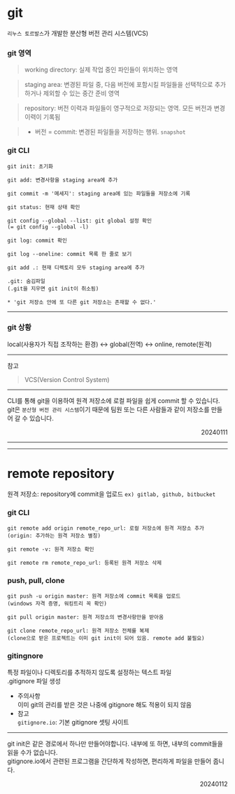 # git

`리누스 토르발스`가 개발한 분산형 버전 관리 시스템(VCS)

### git 영역
>working directory: 실제 작업 중인 파인들이 위치하는 영역  

>staging area: 변경된 파일 중, 다음 버전에 포함시킬 파일들을 선택적으로 추가하거나 제외할 수 있는 중간 준비 영역  

>repository: 버전 이력과 파일들이 영구적으로 저장되는 영역. 모든 버전과 변경 이력이 기록됨  

>* 버전 = commit: 변경된 파일들을 저장하는 행위. `snapshot`

### git CLI
```
git init: 초기화

git add: 변경사항을 staging area에 추가

git commit -m '메세지': staging area에 있는 파일들을 저장소에 기록

git status: 현재 상태 확인

git config --global --list: git global 설정 확인
(= git config --global -l)

git log: commit 확인

git log --oneline: commit 목록 한 줄로 보기
```
```
git add .: 현재 디렉토리 모두 staging area에 추가

.git: 숨김파일
(.git을 지우면 git init이 취소됨)

* 'git 저장소 안에 또 다른 git 저장소는 존재할 수 없다.'
```
---
### git 상황
local(사용자가 직접 조작하는 환경) <-> global(전역) <-> online, remote(원격)

---
참고
>VCS(Version Control System)
---
CLI를 통해 git을 이용하여 원격 저장소에 로컬 파일을 쉽게 commit 할 수 있습니다.  
git은 `분산형 버전 관리 시스템`이기 때문에 팀원 또는 다른 사람들과 같이 저장소를 만들어 갈 수 있습니다.  
<div style="text-align: right">20240111</div>

---
---
# remote repository
원격 저장소: repository에 commit을 업로드
`ex) gitlab, github, bitbucket`

### git CLI
```
git remote add origin remote_repo_url: 로컬 저장소에 원격 저장소 추가
(origin: 추가하는 원격 저장소 별칭)

git remote -v: 원격 저장소 확인

git remote rm remote_repo_url: 등록된 원격 저장소 삭제
```
### push, pull, clone
```
git push -u origin master: 원격 저장소에 commit 목록을 업로드
(windows 자격 증명, 워킹트리 꼭 확인)

git pull origin master: 원격 저장소의 변경사항만을 받아옴

git clone remote_repo_url: 원격 저장소 전체를 복제
(clone으로 받은 프로젝트는 이미 git init이 되어 있음. remote add 불필요)
```
### gitingnore
특정 파일이나 디렉토리를 추적하지 않도록 설정하는 텍스트 파일  
.gitignore 파일 생성  
* 주의사항  
  이미 git의 관리를 받은 것은 나중에 gitignore 해도 적용이 되지 않음
* 참고  
  `gitignore.io`: 기본 gitignore 셋팅 사이트
---
git init은 같은 경로에서 하나만 만들어야합니다. 내부에 또 하면, 내부의 commit들을 읽을 수가 없습니다.  
gitignore.io에서 관련된 프로그램을 간단하게 작성하면, 편리하게 파일을 만들어 줍니다.  
<div style="text-align: right">20240112</div>
